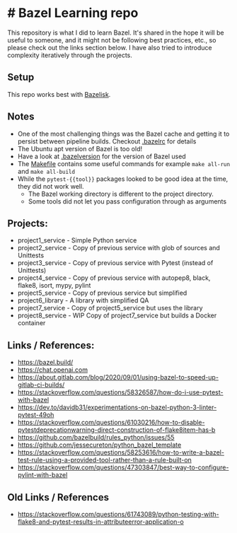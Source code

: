 # # Bazel Learning repo

This repository is what I did to learn Bazel. It's shared in the hope it will be useful to someone, and it might not be 
following best practices, etc., so please check out the links section below.
I have also tried to introduce complexity iteratively through the projects.

## Setup
This repo works best with [Bazelisk](https://github.com/bazelbuild/bazelisk).

## Notes
* One of the most challenging things was the Bazel cache and getting it to persist between pipeline builds. Checkout [.bazelrc](.bazelrc) for details
* The Ubuntu apt version of Bazel is too old!
* Have a look at [.bazelversion](.bazelversion) for the version of Bazel used
* The [Makefile](Makefile) contains some useful commands for example `make all-run` and `make all-build`
* While the `pytest-{{tool}}` packages looked to be good idea at the time, they did not work well.
  * The Bazel working directory is different to the project directory.
  * Some tools did not let you pass configuration through as arguments

## Projects:
* project1_service - Simple Python service
* project2_service - Copy of previous service with glob of sources and Unittests
* project3_service - Copy of previous service with Pytest (instead of Unittests)
* project4_service - Copy of previous service with autopep8, black, flake8, isort, mypy, pylint
* project5_service - Copy of previous service but simplified
* project6_library - A library with simplified QA
* project7_service - Copy of project5_service but uses the library
* project8_service - WIP Copy of project7_service but builds a Docker container

## Links / References:
* https://bazel.build/
* https://chat.openai.com
* https://about.gitlab.com/blog/2020/09/01/using-bazel-to-speed-up-gitlab-ci-builds/
* https://stackoverflow.com/questions/58326587/how-do-i-use-pytest-with-bazel
* https://dev.to/davidb31/experimentations-on-bazel-python-3-linter-pytest-49oh
* https://stackoverflow.com/questions/61030216/how-to-disable-pytestdeprecationwarning-direct-construction-of-flake8item-has-b
* https://github.com/bazelbuild/rules_python/issues/55
* https://github.com/jessecureton/python_bazel_template
* https://stackoverflow.com/questions/58253616/how-to-write-a-bazel-test-rule-using-a-provided-tool-rather-than-a-rule-built-on
* https://stackoverflow.com/questions/47303847/best-way-to-configure-pylint-with-bazel

## Old Links / References
* https://stackoverflow.com/questions/61743089/python-testing-with-flake8-and-pytest-results-in-attributeerror-application-o
